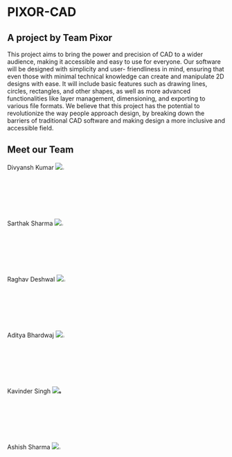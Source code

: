 # PIXOR-CAD 
## A project by Team Pixor

This project aims to bring the power and precision of CAD to a wider audience, making it accessible and easy to use for everyone. Our software will be designed with simplicity and user- friendliness in mind, ensuring that even those with minimal technical knowledge can create and manipulate 2D designs with ease. It will include basic features such as drawing lines, circles, rectangles, and other shapes, as well as more advanced functionalities like layer management, dimensioning, and exporting to various file formats. We believe that this project has the potential to revolutionize the way people approach design, by breaking down the barriers of traditional CAD software and making design a more inclusive and accessible field.


## Meet our Team

<p align="left">
Divyansh Kumar
<a href = "https://github.com/divyansh-1611"><img src="https://img.icons8.com/?size=1x&id=62856&format=png"/></a><a href = "https://www.linkedin.com/in/divyansh-k16/"><img width = "3%" height = "auto" src="https://img.icons8.com/fluent/48/000000/linkedin.png"/></a>
<br>
Sarthak Sharma  
<a href = "https://github.com/sarthak061"><img src="https://img.icons8.com/?size=1x&id=62856&format=png"/></a><a href = "https://www.linkedin.com/in/samer06/"><img width = "3%" height = "auto" src="https://img.icons8.com/fluent/48/000000/linkedin.png"/></a>
<br>  
Raghav Deshwal
<a href = "https://github.com/rdeshwal731"><img src="https://img.icons8.com/?size=1x&id=62856&format=png"/></a><a href = "https://www.linkedin.com/in/raghav-deshwal-08a71920b/"><img width = "3%" height = "auto" src="https://img.icons8.com/fluent/48/000000/linkedin.png"/></a>
<br>
Aditya Bhardwaj  
<a href = "https://github.com/bhardwajj03/"><img src="https://img.icons8.com/?size=1x&id=62856&format=png"/></a><a href = "https://www.linkedin.com/in/aditya-bhardwaj-b33b90247/"><img width = "3%" height = "auto" src="https://img.icons8.com/fluent/48/000000/linkedin.png"/></a>
<br>  
Kavinder Singh
<a href = "https://github.com/kavinder-singh-3702"><img src="https://img.icons8.com/?size=1x&id=62856&format=png"/></a><a href = ""><img width = "3%" height = "auto" src="https://img.icons8.com/fluent/48/000000/linkedin.png"/></a>
<br>
Ashish Sharma  
<a href = "https://github.com/Ash1327"><img src="https://img.icons8.com/?size=1x&id=62856&format=png"/></a><a href = "http://www.linkedin.com/in/ashish-sharma-aa1b0a230"><img width = "3%" height = "auto" src="https://img.icons8.com/fluent/48/000000/linkedin.png"/></a>  
</p>
